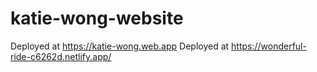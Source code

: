 # katie-wong-website

Deployed at https://katie-wong.web.app
Deployed at https://wonderful-ride-c6262d.netlify.app/
